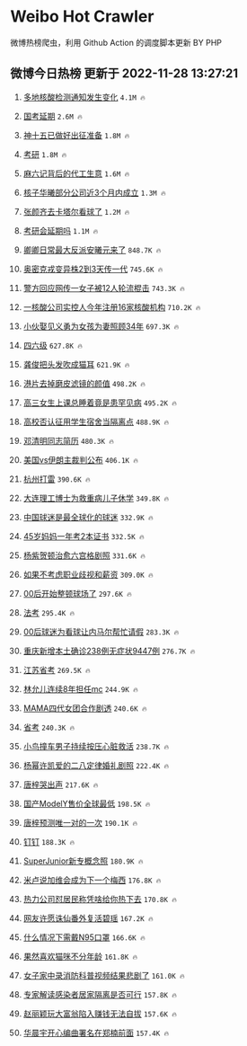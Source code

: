 # Weibo Hot Crawler 



微博热榜爬虫，利用 Github Action 的调度脚本更新 BY PHP 


## 微博今日热榜 更新于 2022-11-28 13:27:21 
1. [多地核酸检测通知发生变化](https://s.weibo.com/weibo?q=%23%E5%A4%9A%E5%9C%B0%E6%A0%B8%E9%85%B8%E6%A3%80%E6%B5%8B%E9%80%9A%E7%9F%A5%E5%8F%91%E7%94%9F%E5%8F%98%E5%8C%96%23&t=31&band_rank=1&Refer=top) `4.1M 🔥` 

1. [国考延期](https://s.weibo.com/weibo?q=%23%E5%9B%BD%E8%80%83%E5%BB%B6%E6%9C%9F%23&t=31&band_rank=2&Refer=top) `2.6M 🔥` 

1. [神十五已做好出征准备](https://s.weibo.com/weibo?q=%23%E7%A5%9E%E5%8D%81%E4%BA%94%E5%B7%B2%E5%81%9A%E5%A5%BD%E5%87%BA%E5%BE%81%E5%87%86%E5%A4%87%23&t=31&band_rank=3&Refer=top) `1.8M 🔥` 

1. [考研](https://s.weibo.com/weibo?q=%E8%80%83%E7%A0%94&t=31&band_rank=4&Refer=top) `1.8M 🔥` 

1. [麻六记背后的代工生意](https://s.weibo.com/weibo?q=%23%E9%BA%BB%E5%85%AD%E8%AE%B0%E8%83%8C%E5%90%8E%E7%9A%84%E4%BB%A3%E5%B7%A5%E7%94%9F%E6%84%8F%23&t=31&band_rank=5&Refer=top) `1.6M 🔥` 

1. [核子华曦部分公司近3个月内成立](https://s.weibo.com/weibo?q=%23%E6%A0%B8%E5%AD%90%E5%8D%8E%E6%9B%A6%E9%83%A8%E5%88%86%E5%85%AC%E5%8F%B8%E8%BF%913%E4%B8%AA%E6%9C%88%E5%86%85%E6%88%90%E7%AB%8B%23&t=31&band_rank=6&Refer=top) `1.3M 🔥` 

1. [张颜齐去卡塔尔看球了](https://s.weibo.com/weibo?q=%23%E5%BC%A0%E9%A2%9C%E9%BD%90%E5%8E%BB%E5%8D%A1%E5%A1%94%E5%B0%94%E7%9C%8B%E7%90%83%E4%BA%86%23&t=31&band_rank=7&Refer=top) `1.2M 🔥` 

1. [考研会延期吗](https://s.weibo.com/weibo?q=%23%E8%80%83%E7%A0%94%E4%BC%9A%E5%BB%B6%E6%9C%9F%E5%90%97%23&t=31&band_rank=8&Refer=top) `1.1M 🔥` 

1. [卿卿日常最大反派安曦元来了](https://s.weibo.com/weibo?q=%23%E5%8D%BF%E5%8D%BF%E6%97%A5%E5%B8%B8%E6%9C%80%E5%A4%A7%E5%8F%8D%E6%B4%BE%E5%AE%89%E6%9B%A6%E5%85%83%E6%9D%A5%E4%BA%86%23&t=31&band_rank=9&Refer=top) `848.7K 🔥` 

1. [奥密克戎变异株2到3天传一代](https://s.weibo.com/weibo?q=%23%E5%A5%A5%E5%AF%86%E5%85%8B%E6%88%8E%E5%8F%98%E5%BC%82%E6%A0%AA2%E5%88%B03%E5%A4%A9%E4%BC%A0%E4%B8%80%E4%BB%A3%23&t=31&band_rank=10&Refer=top) `745.6K 🔥` 

1. [警方回应网传一女子被12人轮流棍击](https://s.weibo.com/weibo?q=%23%E8%AD%A6%E6%96%B9%E5%9B%9E%E5%BA%94%E7%BD%91%E4%BC%A0%E4%B8%80%E5%A5%B3%E5%AD%90%E8%A2%AB12%E4%BA%BA%E8%BD%AE%E6%B5%81%E6%A3%8D%E5%87%BB%23&t=31&band_rank=11&Refer=top) `743.3K 🔥` 

1. [一核酸公司实控人今年注册16家核酸机构](https://s.weibo.com/weibo?q=%23%E4%B8%80%E6%A0%B8%E9%85%B8%E5%85%AC%E5%8F%B8%E5%AE%9E%E6%8E%A7%E4%BA%BA%E4%BB%8A%E5%B9%B4%E6%B3%A8%E5%86%8C16%E5%AE%B6%E6%A0%B8%E9%85%B8%E6%9C%BA%E6%9E%84%23&t=31&band_rank=12&Refer=top) `710.2K 🔥` 

1. [小伙娶见义勇为女孩为妻照顾34年](https://s.weibo.com/weibo?q=%23%E5%B0%8F%E4%BC%99%E5%A8%B6%E8%A7%81%E4%B9%89%E5%8B%87%E4%B8%BA%E5%A5%B3%E5%AD%A9%E4%B8%BA%E5%A6%BB%E7%85%A7%E9%A1%BE34%E5%B9%B4%23&t=31&band_rank=13&Refer=top) `697.3K 🔥` 

1. [四六级](https://s.weibo.com/weibo?q=%23%E5%9B%9B%E5%85%AD%E7%BA%A7%23&t=31&band_rank=14&Refer=top) `627.8K 🔥` 

1. [龚俊把头发吹成猫耳](https://s.weibo.com/weibo?q=%23%E9%BE%9A%E4%BF%8A%E6%8A%8A%E5%A4%B4%E5%8F%91%E5%90%B9%E6%88%90%E7%8C%AB%E8%80%B3%23&t=31&band_rank=15&Refer=top) `621.9K 🔥` 

1. [港片去掉磨皮滤镜的颜值](https://s.weibo.com/weibo?q=%23%E6%B8%AF%E7%89%87%E5%8E%BB%E6%8E%89%E7%A3%A8%E7%9A%AE%E6%BB%A4%E9%95%9C%E7%9A%84%E9%A2%9C%E5%80%BC%23&t=31&band_rank=16&Refer=top) `498.2K 🔥` 

1. [高三女生上课总睡着竟是患罕见病](https://s.weibo.com/weibo?q=%23%E9%AB%98%E4%B8%89%E5%A5%B3%E7%94%9F%E4%B8%8A%E8%AF%BE%E6%80%BB%E7%9D%A1%E7%9D%80%E7%AB%9F%E6%98%AF%E6%82%A3%E7%BD%95%E8%A7%81%E7%97%85%23&t=31&band_rank=17&Refer=top) `495.2K 🔥` 

1. [高校否认征用学生宿舍当隔离点](https://s.weibo.com/weibo?q=%23%E9%AB%98%E6%A0%A1%E5%90%A6%E8%AE%A4%E5%BE%81%E7%94%A8%E5%AD%A6%E7%94%9F%E5%AE%BF%E8%88%8D%E5%BD%93%E9%9A%94%E7%A6%BB%E7%82%B9%23&t=31&band_rank=18&Refer=top) `488.9K 🔥` 

1. [邓清明同志简历](https://s.weibo.com/weibo?q=%23%E9%82%93%E6%B8%85%E6%98%8E%E5%90%8C%E5%BF%97%E7%AE%80%E5%8E%86%23&t=31&band_rank=19&Refer=top) `480.3K 🔥` 

1. [美国vs伊朗主裁判公布](https://s.weibo.com/weibo?q=%23%E7%BE%8E%E5%9B%BDvs%E4%BC%8A%E6%9C%97%E4%B8%BB%E8%A3%81%E5%88%A4%E5%85%AC%E5%B8%83%23&t=31&band_rank=20&Refer=top) `406.1K 🔥` 

1. [杭州打雷](https://s.weibo.com/weibo?q=%23%E6%9D%AD%E5%B7%9E%E6%89%93%E9%9B%B7%23&t=31&band_rank=21&Refer=top) `390.6K 🔥` 

1. [大连理工博士为救重病儿子休学](https://s.weibo.com/weibo?q=%23%E5%A4%A7%E8%BF%9E%E7%90%86%E5%B7%A5%E5%8D%9A%E5%A3%AB%E4%B8%BA%E6%95%91%E9%87%8D%E7%97%85%E5%84%BF%E5%AD%90%E4%BC%91%E5%AD%A6%23&t=31&band_rank=22&Refer=top) `349.8K 🔥` 

1. [中国球迷是最全球化的球迷](https://s.weibo.com/weibo?q=%23%E4%B8%AD%E5%9B%BD%E7%90%83%E8%BF%B7%E6%98%AF%E6%9C%80%E5%85%A8%E7%90%83%E5%8C%96%E7%9A%84%E7%90%83%E8%BF%B7%23&t=31&band_rank=23&Refer=top) `332.9K 🔥` 

1. [45岁妈妈一年考2本证书](https://s.weibo.com/weibo?q=%2345%E5%B2%81%E5%A6%88%E5%A6%88%E4%B8%80%E5%B9%B4%E8%80%832%E6%9C%AC%E8%AF%81%E4%B9%A6%23&t=31&band_rank=24&Refer=top) `332.5K 🔥` 

1. [杨紫贺顿治愈六宫格剧照](https://s.weibo.com/weibo?q=%23%E6%9D%A8%E7%B4%AB%E8%B4%BA%E9%A1%BF%E6%B2%BB%E6%84%88%E5%85%AD%E5%AE%AB%E6%A0%BC%E5%89%A7%E7%85%A7%23&t=31&band_rank=25&Refer=top) `331.6K 🔥` 

1. [如果不考虑职业歧视和薪资](https://s.weibo.com/weibo?q=%23%E5%A6%82%E6%9E%9C%E4%B8%8D%E8%80%83%E8%99%91%E8%81%8C%E4%B8%9A%E6%AD%A7%E8%A7%86%E5%92%8C%E8%96%AA%E8%B5%84%23&t=31&band_rank=26&Refer=top) `309.0K 🔥` 

1. [00后开始整顿球场了](https://s.weibo.com/weibo?q=%2300%E5%90%8E%E5%BC%80%E5%A7%8B%E6%95%B4%E9%A1%BF%E7%90%83%E5%9C%BA%E4%BA%86%23&t=31&band_rank=27&Refer=top) `297.6K 🔥` 

1. [法考](https://s.weibo.com/weibo?q=%E6%B3%95%E8%80%83&t=31&band_rank=28&Refer=top) `295.4K 🔥` 

1. [00后球迷为看球让内马尔帮忙请假](https://s.weibo.com/weibo?q=%2300%E5%90%8E%E7%90%83%E8%BF%B7%E4%B8%BA%E7%9C%8B%E7%90%83%E8%AE%A9%E5%86%85%E9%A9%AC%E5%B0%94%E5%B8%AE%E5%BF%99%E8%AF%B7%E5%81%87%23&t=31&band_rank=29&Refer=top) `283.3K 🔥` 

1. [重庆新增本土确诊238例无症状9447例](https://s.weibo.com/weibo?q=%23%E9%87%8D%E5%BA%86%E6%96%B0%E5%A2%9E%E6%9C%AC%E5%9C%9F%E7%A1%AE%E8%AF%8A238%E4%BE%8B%E6%97%A0%E7%97%87%E7%8A%B69447%E4%BE%8B%23&t=31&band_rank=30&Refer=top) `276.7K 🔥` 

1. [江苏省考](https://s.weibo.com/weibo?q=%E6%B1%9F%E8%8B%8F%E7%9C%81%E8%80%83&t=31&band_rank=31&Refer=top) `269.5K 🔥` 

1. [林允儿连续8年担任mc](https://s.weibo.com/weibo?q=%23%E6%9E%97%E5%85%81%E5%84%BF%E8%BF%9E%E7%BB%AD8%E5%B9%B4%E6%8B%85%E4%BB%BBmc%23&t=31&band_rank=32&Refer=top) `244.9K 🔥` 

1. [MAMA四代女团合作剧透](https://s.weibo.com/weibo?q=%23MAMA%E5%9B%9B%E4%BB%A3%E5%A5%B3%E5%9B%A2%E5%90%88%E4%BD%9C%E5%89%A7%E9%80%8F%23&t=31&band_rank=33&Refer=top) `240.6K 🔥` 

1. [省考](https://s.weibo.com/weibo?q=%E7%9C%81%E8%80%83&t=31&band_rank=34&Refer=top) `240.3K 🔥` 

1. [小鸟撞车男子持续按压心脏救活](https://s.weibo.com/weibo?q=%23%E5%B0%8F%E9%B8%9F%E6%92%9E%E8%BD%A6%E7%94%B7%E5%AD%90%E6%8C%81%E7%BB%AD%E6%8C%89%E5%8E%8B%E5%BF%83%E8%84%8F%E6%95%91%E6%B4%BB%23&t=31&band_rank=35&Refer=top) `238.7K 🔥` 

1. [杨幂许凯爱的二八定律婚礼剧照](https://s.weibo.com/weibo?q=%23%E6%9D%A8%E5%B9%82%E8%AE%B8%E5%87%AF%E7%88%B1%E7%9A%84%E4%BA%8C%E5%85%AB%E5%AE%9A%E5%BE%8B%E5%A9%9A%E7%A4%BC%E5%89%A7%E7%85%A7%23&t=31&band_rank=36&Refer=top) `222.4K 🔥` 

1. [唐梓哭出声](https://s.weibo.com/weibo?q=%23%E5%94%90%E6%A2%93%E5%93%AD%E5%87%BA%E5%A3%B0%23&t=31&band_rank=37&Refer=top) `217.6K 🔥` 

1. [国产ModelY售价全球最低](https://s.weibo.com/weibo?q=%23%E5%9B%BD%E4%BA%A7ModelY%E5%94%AE%E4%BB%B7%E5%85%A8%E7%90%83%E6%9C%80%E4%BD%8E%23&t=31&band_rank=38&Refer=top) `198.5K 🔥` 

1. [唐梓预测唯一对的一次](https://s.weibo.com/weibo?q=%23%E5%94%90%E6%A2%93%E9%A2%84%E6%B5%8B%E5%94%AF%E4%B8%80%E5%AF%B9%E7%9A%84%E4%B8%80%E6%AC%A1%23&t=31&band_rank=39&Refer=top) `190.1K 🔥` 

1. [钉钉](https://s.weibo.com/weibo?q=%E9%92%89%E9%92%89&t=31&band_rank=40&Refer=top) `188.3K 🔥` 

1. [SuperJunior新专概念照](https://s.weibo.com/weibo?q=%23SuperJunior%E6%96%B0%E4%B8%93%E6%A6%82%E5%BF%B5%E7%85%A7%23&t=31&band_rank=41&Refer=top) `180.9K 🔥` 

1. [米卢说加维会成为下一个梅西](https://s.weibo.com/weibo?q=%23%E7%B1%B3%E5%8D%A2%E8%AF%B4%E5%8A%A0%E7%BB%B4%E4%BC%9A%E6%88%90%E4%B8%BA%E4%B8%8B%E4%B8%80%E4%B8%AA%E6%A2%85%E8%A5%BF%23&t=31&band_rank=42&Refer=top) `176.8K 🔥` 

1. [热力公司怼居民称凭啥给你热下去](https://s.weibo.com/weibo?q=%23%E7%83%AD%E5%8A%9B%E5%85%AC%E5%8F%B8%E6%80%BC%E5%B1%85%E6%B0%91%E7%A7%B0%E5%87%AD%E5%95%A5%E7%BB%99%E4%BD%A0%E7%83%AD%E4%B8%8B%E5%8E%BB%23&t=31&band_rank=43&Refer=top) `170.8K 🔥` 

1. [网友许愿诛仙番外复活碧瑶](https://s.weibo.com/weibo?q=%23%E7%BD%91%E5%8F%8B%E8%AE%B8%E6%84%BF%E8%AF%9B%E4%BB%99%E7%95%AA%E5%A4%96%E5%A4%8D%E6%B4%BB%E7%A2%A7%E7%91%B6%23&t=31&band_rank=44&Refer=top) `167.2K 🔥` 

1. [什么情况下需戴N95口罩](https://s.weibo.com/weibo?q=%23%E4%BB%80%E4%B9%88%E6%83%85%E5%86%B5%E4%B8%8B%E9%9C%80%E6%88%B4N95%E5%8F%A3%E7%BD%A9%23&t=31&band_rank=45&Refer=top) `166.6K 🔥` 

1. [果然喜欢猫咪不分年龄](https://s.weibo.com/weibo?q=%23%E6%9E%9C%E7%84%B6%E5%96%9C%E6%AC%A2%E7%8C%AB%E5%92%AA%E4%B8%8D%E5%88%86%E5%B9%B4%E9%BE%84%23&t=31&band_rank=46&Refer=top) `161.8K 🔥` 

1. [女子家中录消防科普视频结果悲剧了](https://s.weibo.com/weibo?q=%23%E5%A5%B3%E5%AD%90%E5%AE%B6%E4%B8%AD%E5%BD%95%E6%B6%88%E9%98%B2%E7%A7%91%E6%99%AE%E8%A7%86%E9%A2%91%E7%BB%93%E6%9E%9C%E6%82%B2%E5%89%A7%E4%BA%86%23&t=31&band_rank=47&Refer=top) `161.0K 🔥` 

1. [专家解读感染者居家隔离是否可行](https://s.weibo.com/weibo?q=%23%E4%B8%93%E5%AE%B6%E8%A7%A3%E8%AF%BB%E6%84%9F%E6%9F%93%E8%80%85%E5%B1%85%E5%AE%B6%E9%9A%94%E7%A6%BB%E6%98%AF%E5%90%A6%E5%8F%AF%E8%A1%8C%23&t=31&band_rank=48&Refer=top) `157.8K 🔥` 

1. [赵丽颖玩大富翁陷入赚钱无法自拔](https://s.weibo.com/weibo?q=%23%E8%B5%B5%E4%B8%BD%E9%A2%96%E7%8E%A9%E5%A4%A7%E5%AF%8C%E7%BF%81%E9%99%B7%E5%85%A5%E8%B5%9A%E9%92%B1%E6%97%A0%E6%B3%95%E8%87%AA%E6%8B%94%23&t=31&band_rank=49&Refer=top) `157.6K 🔥` 

1. [华晨宇开心编曲署名在郑楠前面](https://s.weibo.com/weibo?q=%23%E5%8D%8E%E6%99%A8%E5%AE%87%E5%BC%80%E5%BF%83%E7%BC%96%E6%9B%B2%E7%BD%B2%E5%90%8D%E5%9C%A8%E9%83%91%E6%A5%A0%E5%89%8D%E9%9D%A2%23&t=31&band_rank=50&Refer=top) `157.4K 🔥` 

